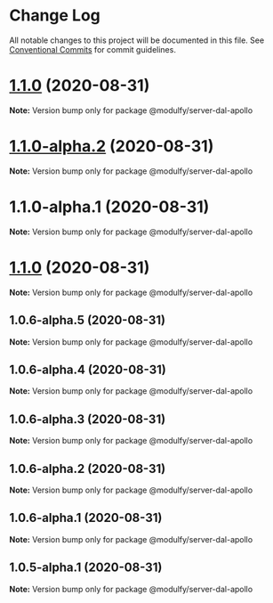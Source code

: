 # Change Log

All notable changes to this project will be documented in this file.
See [Conventional Commits](https://conventionalcommits.org) for commit guidelines.

# [1.1.0](https://github.com/jmrapp1/Modulfy/compare/@modulfy/server-dal-apollo@1.1.0-alpha.2...@modulfy/server-dal-apollo@1.1.0) (2020-08-31)

**Note:** Version bump only for package @modulfy/server-dal-apollo





# [1.1.0-alpha.2](https://github.com/jmrapp1/Modulfy/compare/@modulfy/server-dal-apollo@1.1.0...@modulfy/server-dal-apollo@1.1.0-alpha.2) (2020-08-31)

**Note:** Version bump only for package @modulfy/server-dal-apollo





# 1.1.0-alpha.1 (2020-08-31)

**Note:** Version bump only for package @modulfy/server-dal-apollo





# [1.1.0](https://github.com/jmrapp1/Modulfy/compare/@modulfy/server-dal-apollo@1.0.6-alpha.5...@modulfy/server-dal-apollo@1.1.0) (2020-08-31)

**Note:** Version bump only for package @modulfy/server-dal-apollo





## 1.0.6-alpha.5 (2020-08-31)

**Note:** Version bump only for package @modulfy/server-dal-apollo





## 1.0.6-alpha.4 (2020-08-31)

**Note:** Version bump only for package @modulfy/server-dal-apollo





## 1.0.6-alpha.3 (2020-08-31)

**Note:** Version bump only for package @modulfy/server-dal-apollo





## 1.0.6-alpha.2 (2020-08-31)

**Note:** Version bump only for package @modulfy/server-dal-apollo





## 1.0.6-alpha.1 (2020-08-31)

**Note:** Version bump only for package @modulfy/server-dal-apollo





## 1.0.5-alpha.1 (2020-08-31)

**Note:** Version bump only for package @modulfy/server-dal-apollo
